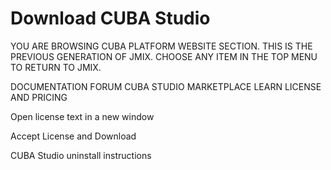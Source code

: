 # Download CUBA Studio 

YOU ARE BROWSING CUBA PLATFORM WEBSITE SECTION. THIS IS THE PREVIOUS GENERATION OF JMIX.
CHOOSE ANY ITEM IN THE TOP MENU TO RETURN TO JMIX.

DOCUMENTATION FORUM CUBA STUDIO MARKETPLACE LEARN LICENSE AND PRICING

Open license text in a new window

Accept License and Download 

CUBA Studio uninstall instructions